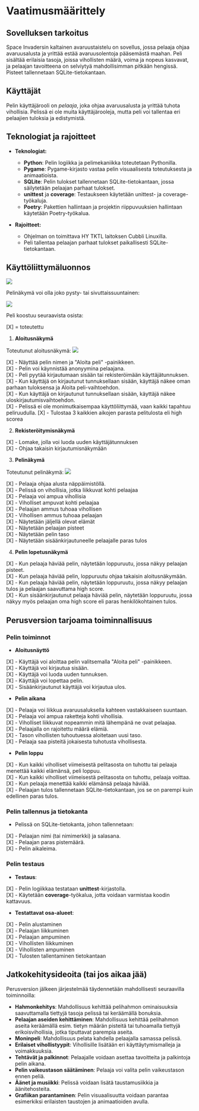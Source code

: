 # Vaatimusmäärittely

## Sovelluksen tarkoitus

Space Invadersin kaltainen avaruustaistelu on sovellus, jossa pelaaja ohjaa avaruusalusta ja yrittää estää avaruusolentoja pääsemästä maahan. Peli sisältää erilaisia tasoja, joissa vihollisten määrä, voima ja nopeus kasvavat, ja pelaajan tavoitteena on selviytyä mahdollisimman pitkään hengissä. Pisteet tallennetaan SQLite-tietokantaan. 

## Käyttäjät

Pelin käyttäjärooli on _pelaaja_, joka ohjaa avaruusalusta ja yrittää tuhota vihollisia. Pelissä ei ole muita käyttäjärooleja, mutta peli voi tallentaa eri pelaajien tuloksia ja edistymistä.

## Teknologiat ja rajoitteet

- **Teknologiat:**
  - **Python**: Pelin logiikka ja pelimekaniikka toteutetaan Pythonilla.
  - **Pygame**: Pygame-kirjasto vastaa pelin visuaalisesta toteutuksesta ja animaatioista.
  - **SQLite**: Pelin tulokset tallennetaan SQLite-tietokantaan, jossa säilytetään pelaajan parhaat tulokset.
  - **unittest** ja **coverage**: Testaukseen käytetään unittest- ja coverage-työkaluja.
  - **Poetry**: Pakettien hallintaan ja projektin riippuvuuksien hallintaan käytetään Poetry-työkalua.

- **Rajoitteet:**
  - Ohjelman on toimittava HY TKTL laitoksen Cubbli Linuxilla.
  - Peli tallentaa pelaajan parhaat tulokset paikallisesti SQLite-tietokantaan.

## Käyttöliittymäluonnos

![](./kuvat/ui_layout.jpg)

Pelinäkymä voi olla joko pysty- tai sivuttaissuuntainen:

![](./kuvat/game_layout1.jpg)

Peli koostuu seuraavista osista:

[X] = toteutettu

1. **Aloitusnäkymä**
     
Toteutunut aloitusnäkymä:
![](./kuvat/alien_attack_start_screen.png)

[X]   - Näyttää pelin nimen ja "Aloita peli" -painikkeen.    
[X]   - Pelin voi käynnistää anonyymina pelaajana.       
[X]   - Peli pyytää kirjautumaan sisään tai rekisteröimään käyttäjätunnuksen.         
[X]   - Kun käyttäjä on kirjautunut tunnuksellaan sisään, käyttäjä näkee oman parhaan tuloksensa ja Aloita peli-vaihtoehdon.  
[X]   - Kun käyttäjä on kirjautunut tunnuksellaan sisään, käyttäjä näkee uloskirjautumisvaihtoehdon.          
[X]   - Pelissä ei ole monimutkaisempaa käyttöliittymää, vaan kaikki tapahtuu peliruudulla.
[X]   - Tulostaa 3 kaikkien aikojen parasta pelitulosta eli high scorea     

2. **Rekisteröitymisnäkymä**

[X]   - Lomake, jolla voi luoda uuden käyttäjätunnuksen     
[X]   - Ohjaa takaisin kirjautumisnäkymään 

3. **Pelinäkymä**

Toteutunut pelinäkymä:
![](./kuvat/alien_attack_game_screen.png)

[X]   - Pelaaja ohjaa alusta näppäimistöllä.         
[X]   - Pelissä on vihollisia, jotka liikkuvat kohti pelaajaa           
[X]   - Pelaaja voi ampua vihollisia           
[X]   - Viholliset ampuvat kohti pelaajaa            
[X]   - Pelaajan ammus tuhoaa vihollisen             
[X]   - Vihollisen ammus tuhoaa pelaajan  
[X]   - Näytetään jäljellä olevat elämät                  
[X]   - Näytetään pelaajan pisteet         
[X]   - Näytetään pelin taso     
[X]   - Näytetään sisäänkirjautuneelle pelaajalle paras tulos                
 
4. **Pelin lopetusnäkymä**

[X]   - Kun pelaaja häviää pelin, näytetään loppuruutu, jossa näkyy pelaajan pisteet.        
[X]   - Kun pelaaja häviää pelin, loppuruutu ohjaa takaisin aloitusnäkymään.           
[X]   - Kun pelaaja häviää pelin, näytetään loppuruutu, jossa näkyy pelaajan tulos ja pelaajan saavuttama high score.              
[X]   - Kun sisäänkirjautunut pelaaja häviää pelin, näytetään loppuruutu, jossa näkyy myös pelaajan oma high score eli paras henkilökohtainen tulos.             


## Perusversion tarjoama toiminnallisuus

### Pelin toiminnot

- **Aloitusnäyttö**

[X]  - Käyttäjä voi aloittaa pelin valitsemalla "Aloita peli" -painikkeen.    
[X]  - Käyttäjä voi kirjautua sisään.     
[X]  - Käyttäjä voi luoda uuden tunnuksen.    
[X]  - Käyttäjä voi lopettaa pelin.    
[X]  - Sisäänkirjautunut käyttäjä voi kirjautua ulos.    
  
- **Pelin aikana**

[X] - Pelaaja voi liikkua avaruusaluksella kahteen vastakkaiseen suuntaan.      
[X] - Pelaaja voi ampua raketteja kohti vihollisia.      
[X] - Viholliset liikkuvat nopeammin mitä lähempänä ne ovat pelaajaa.      
[X] - Pelaajalla on rajoitettu määrä elämiä.     
[X] - Tason vihollisten tuhoutuessa aloitetaan uusi taso.      
[X] - Pelaaja saa pisteitä jokaisesta tuhotusta vihollisesta.      
  
- **Pelin loppu**

[X] - Kun kaikki viholliset viimeisestä pelitasosta on tuhottu tai pelaaja menettää kaikki elämänsä, peli loppuu.          
[X] - Kun kaikki viholliset viimeisestä pelitasosta on tuhottu, pelaaja voittaa.           
[X] - Kun pelaaja menettää kaikki elämänsä pelaaja häviää.         
[X] - Pelaajan tulos tallennetaan SQLite-tietokantaan, jos se on parempi kuin edellinen paras tulos.         

### Pelin tallennus ja tietokanta

- Pelissä on SQLite-tietokanta, johon tallennetaan:   
        
[X] - Pelaajan nimi (tai nimimerkki) ja salasana.        
[X] - Pelaajan paras pistemäärä.     
[X] - Pelin aikaleima.         

### Pelin testaus

- **Testaus**:

[X]  - Pelin logiikkaa testataan **unittest**-kirjastolla.         
[X]  - Käytetään **coverage**-työkalua, jotta voidaan varmistaa koodin kattavuus.
  
- **Testattavat osa-alueet**:

[X]  - Pelin alustaminen          
[X]  - Pelaajan liikkuminen        
[X]  - Pelaajan ampuminen          
[X]  - Vihollisten liikkuminen           
[X]  - Vihollisten ampuminen            
[X]  - Tulosten tallentaminen tietokantaan         

## Jatkokehitysideoita (tai jos aikaa jää)

Perusversion jälkeen järjestelmää täydennetään mahdollisesti seuraavilla toiminnoilla:

- **Hahmonkehitys**: Mahdollisuus kehittää pelihahmon ominaisuuksia saavuttamalla tiettyjä tasoja pelissä tai keräämällä bonuksia.
- **Pelaajan aseiden kehittäminen**: Mahdollisuus kehittää pelihahmon aseita keräämällä esim. tietyn määrän pisteitä tai tuhoamalla tiettyjä erikoisvihollisia, jotka tiputtavat parempia aseita. 
- **Moninpeli**: Mahdollisuus pelata kahdella pelaajalla samassa pelissä.
- **Erilaiset vihollistyypit**: Vihollisille lisätään eri käyttäytymismalleja ja voimakkuuksia.
- **Tehtävät ja palkinnot**: Pelaajalle voidaan asettaa tavoitteita ja palkintoja pelin aikana.
- **Pelin vaikeustason säätäminen**: Pelaaja voi valita pelin vaikeustason ennen peliä.
- **Äänet ja musiikki**: Pelissä voidaan lisätä taustamusiikkia ja äänitehosteita.
- **Grafiikan parantaminen**: Pelin visuaalisuutta voidaan parantaa esimerkiksi erilaisten taustojen ja animaatioiden avulla.
